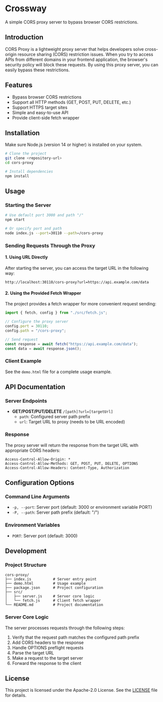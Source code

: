 # Crossway

A simple CORS proxy server to bypass browser CORS restrictions.

## Introduction

CORS Proxy is a lightweight proxy server that helps developers solve cross-origin resource sharing (CORS) restriction issues. When you try to access APIs from different domains in your frontend application, the browser's security policy will block these requests. By using this proxy server, you can easily bypass these restrictions.

## Features

- Bypass browser CORS restrictions
- Support all HTTP methods (GET, POST, PUT, DELETE, etc.)
- Support HTTPS target sites
- Simple and easy-to-use API
- Provide client-side fetch wrapper

## Installation

Make sure Node.js (version 14 or higher) is installed on your system.

```bash
# Clone the project
git clone <repository-url>
cd cors-proxy

# Install dependencies
npm install
```

## Usage

### Starting the Server

```bash
# Use default port 3000 and path "/"
npm start

# Or specify port and path
node index.js --port=30110 --path=/cors-proxy
```

### Sending Requests Through the Proxy

#### 1. Using URL Directly

After starting the server, you can access the target URL in the following way:

```
http://localhost:30110/cors-proxy?url=https://api.example.com/data
```

#### 2. Using the Provided Fetch Wrapper

The project provides a fetch wrapper for more convenient request sending:

```javascript
import { fetch, config } from "./src/fetch.js";

// Configure the proxy server
config.port = 30110;
config.path = "/cors-proxy";

// Send request
const response = await fetch("https://api.example.com/data");
const data = await response.json();
```

### Client Example

See the `demo.html` file for a complete usage example.

## API Documentation

### Server Endpoints

- **GET/POST/PUT/DELETE** `/[path]?url=[targetUrl]`
  - `path`: Configured server path prefix
  - `url`: Target URL to proxy (needs to be URL encoded)

### Response

The proxy server will return the response from the target URL with appropriate CORS headers:

```
Access-Control-Allow-Origin: *
Access-Control-Allow-Methods: GET, POST, PUT, DELETE, OPTIONS
Access-Control-Allow-Headers: Content-Type, Authorization
```

## Configuration Options

### Command Line Arguments

- `-p, --port`: Server port (default: 3000 or environment variable PORT)
- `-P, --path`: Server path prefix (default: "/")

### Environment Variables

- `PORT`: Server port (default: 3000)

## Development

### Project Structure

```
cors-proxy/
├── index.js          # Server entry point
├── demo.html         # Usage example
├── package.json      # Project configuration
├── src/
│   ├── server.js     # Server core logic
│   └── fetch.js      # Client fetch wrapper
└── README.md         # Project documentation
```

### Server Core Logic

The server processes requests through the following steps:

1. Verify that the request path matches the configured path prefix
2. Add CORS headers to the response
3. Handle OPTIONS preflight requests
4. Parse the target URL
5. Make a request to the target server
6. Forward the response to the client

## License

This project is licensed under the Apache-2.0 License. See the [LICENSE](LICENSE) file for details.